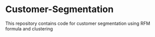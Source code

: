 # Customer-Segmentation
This repository contains code for customer segmentation using RFM formula and clustering
